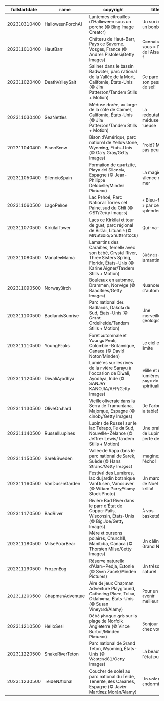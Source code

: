 |fullstartdate|name|copyright|title|image|
|--|--|--|--|--|
202310310400|HalloweenPorchAI|Lanternes citrouilles d'Halloween sous un porche (© Bing Image Creator)|Un sort ou un bonbon?|![](/fr-CA/2023/11/202310310400HalloweenPorchAI.jpg)|
202311010400|HautBarr|Château de Haut-Barr, Pays de Saverne, Vosges, France (© Andrea Pistolesi/Getty Images)|Connaissez-vous « l’œil de l’Alsace » ?|![](/fr-CA/2023/11/202311010400HautBarr.jpg)|
202311020400|DeathValleySalt|Salines dans le bassin Badwater, parc national de la Vallée de la Mort, Californie, États-Unis (© Jim Patterson/Tandem Stills + Motion)|Ce parc vaut son pesant… de sel!|![](/fr-CA/2023/11/202311020400DeathValleySalt.jpg)|
202311030400|SeaNettles|Méduse dorée, au large de la côte de Carmel, Californie, États-Unis (© Jim Patterson/Tandem Stills + Motion)|La redoutable méduse tueuse|![](/fr-CA/2023/11/202311030400SeaNettles.jpg)|
202311040400|BisonSnow|Bison d'Amérique, parc national de Yellowstone, Wyoming, États-Unis (© Gary Gray/Getty Images)|Froid? Même pas peur!|![](/fr-CA/2023/11/202311040400BisonSnow.jpg)|
202311050400|SilencioSpain|Formation de quartzite, Playa del Silencio, Espagne (© Jean-Philippe Delobelle/Minden Pictures)|La magie du silence de la mer|![](/fr-CA/2023/11/202311050400SilencioSpain.jpg)|
202311060500|LagoPehoe|Lac Pehoé, Parc National Torres del Paine, sud du Chili (© OST/Getty Images)|« Bleu-ffés » par cette splendeur!|![](/fr-CA/2023/11/202311060500LagoPehoe.jpg)|
202311070500|KirkilaiTower|Lacs de Kirkilai et tour de guet, parc régional de Biržai, Lituanie (© MNStudio/Shutterstock)|Qui-va-là!|![](/fr-CA/2023/11/202311070500KirkilaiTower.jpg)|
202311080500|ManateeMama|Lamantins des Caraïbes, femelle avec son bébé, Crystal River, Three Sisters Spring, Floride, États-Unis (© Karine Aigner/Tandem Stills + Motion)|Sirènes ou lamantins?|![](/fr-CA/2023/11/202311080500ManateeMama.jpg)|
202311090500|NorwayBirch|Bouleaux en automne, Drammen, Norvège (© Baac3nes/Getty Images)|Nuances d'automne|![](/fr-CA/2023/11/202311090500NorwayBirch.jpg)|
202311100500|BadlandsSunrise|Parc national des Badlands, Dakota du Sud, États-Unis (© Grant Ordelheide/Tandem Stills + Motion)|Une merveille géologique|![](/fr-CA/2023/11/202311100500BadlandsSunrise.jpg)|
202311110500|YoungPeaks|Forêt automnale et Youngs Peak, Colombie-Britannique, Canada (© David Noton/Minden)|Le ciel est la limite|![](/fr-CA/2023/11/202311110500YoungPeaks.jpg)|
202311120500|DiwaliAyodhya|Lumières sur les rives de la rivière Sarayu à l'occasion de Diwali, Ayodhya, Inde (© SANJAY KANOJIA/AFP/Getty Images)|Mille et une lumières au pays de la spiritualité|![](/fr-CA/2023/11/202311120500DiwaliAyodhya.jpg)|
202311130500|OliveOrchard|Vieille oliveraie dans la Serra de Tramuntana, Majorque, Espagne (© cinoby/Getty Images)|De l'arbre à la table!|![](/fr-CA/2023/11/202311130500OliveOrchard.jpg)|
202311140500|RussellLupines|Lupins de Russell sur le lac Tekapo, île du Sud, Nouvelle-Zélande (© Jeffrey Lewis/Tandem Stills + Motion)|Une prairie de Lupins à perte de vue|![](/fr-CA/2023/11/202311140500RussellLupines.jpg)|
202311150500|SarekSweden|Vallée de Rapa dans le parc national de Sarek, Suède (© Hans Strand/Getty Images)|Imaginez l'écho!|![](/fr-CA/2023/11/202311150500SarekSweden.jpg)|
202311160500|VanDusenGarden|Festival des Lumières, lac du jardin botanique VanDusen, Vancouver (© Wiliam Perry/Alamy Stock Photo)|Un marché de Noël qui brille!|![](/fr-CA/2023/11/202311160500VanDusenGarden.jpg)|
202311170500|BadRiver|Rivière Bad River dans le parc d'État de Copper Falls, Wisconsin, États-Unis (© Big Joe/Getty Images)|Á vos baskets!|![](/fr-CA/2023/11/202311170500BadRiver.jpg)|
202311180500|MilsePolarBear|Mère et oursons polaires, Churchill, Manitoba, Canada (© Thorsten Milse/Getty Images)|Un câlin du Grand Nord!|![](/fr-CA/2023/11/202311180500MilsePolarBear.jpg)|
202311190500|FrozenBog|Réserve naturelle d'Alam-Pedja, Estonie (© Sven Zacek/Minden Pictures)|Un trésor naturel|![](/fr-CA/2023/11/202311190500FrozenBog.jpg)|
202311200500|ChapmanAdventure|Aire de jeux Chapman Adventure Playground, Gathering Place, Tulsa, Oklahoma, États-Unis (© Susan Vineyard/Alamy)|Pour un avenir meilleur|![](/fr-CA/2023/11/202311200500ChapmanAdventure.jpg)|
202311210500|HelloSeal|Bébé phoque gris sur la plage de Norfolk, Angleterre (© Vince Burton/Minden Pictures)|Bonjour chez vous!|![](/fr-CA/2023/11/202311210500HelloSeal.jpg)|
202311220500|SnakeRiverTeton|Parc national de Grand Teton, Wyoming, États-Unis (© Westend61/Getty Images)|La beauté à l'état pur|![](/fr-CA/2023/11/202311220500SnakeRiverTeton.jpg)|
202311230500|TeideNational|Coucher de soleil au parc national du Teide, Tenerife, îles Canaries, Espagne (© Javier Martínez Morán/Alamy)|Un volcan endormi|![](/fr-CA/2023/11/202311230500TeideNational.jpg)|

